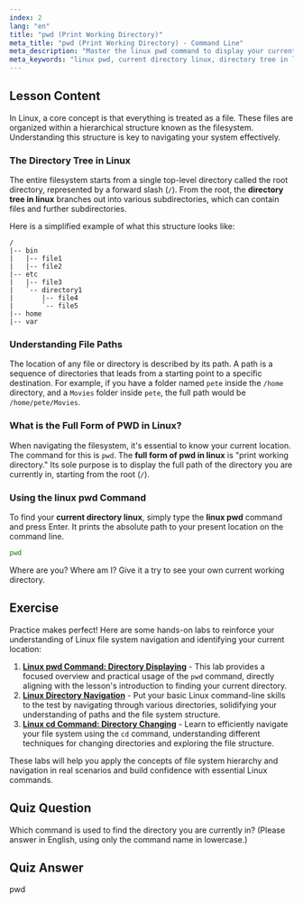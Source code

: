 ```yaml
---
index: 2
lang: "en"
title: "pwd (Print Working Directory)"
meta_title: "pwd (Print Working Directory) - Command Line"
meta_description: "Master the linux pwd command to display your current directory in Linux. This lesson explains the full form of pwd in linux and how to navigate the directory tree in linux."
meta_keywords: "linux pwd, current directory linux, directory tree in linux, full form of pwd in linux, print working directory, linux path, linux navigation, command line basics"
---
```


## Lesson Content

In Linux, a core concept is that everything is treated as a file. These files are organized within a hierarchical structure known as the filesystem. Understanding this structure is key to navigating your system effectively.

### The Directory Tree in Linux

The entire filesystem starts from a single top-level directory called the root directory, represented by a forward slash (`/`). From the root, the **directory tree in linux** branches out into various subdirectories, which can contain files and further subdirectories.

Here is a simplified example of what this structure looks like:

```plaintext
/
|-- bin
|   |-- file1
|   |-- file2
|-- etc
|   |-- file3
|   `-- directory1
|       |-- file4
|       `-- file5
|-- home
|-- var
```

### Understanding File Paths

The location of any file or directory is described by its path. A path is a sequence of directories that leads from a starting point to a specific destination. For example, if you have a folder named `pete` inside the `/home` directory, and a `Movies` folder inside `pete`, the full path would be `/home/pete/Movies`.

### What is the Full Form of PWD in Linux?

When navigating the filesystem, it's essential to know your current location. The command for this is `pwd`. The **full form of pwd in linux** is "print working directory." Its sole purpose is to display the full path of the directory you are currently in, starting from the root (`/`).

### Using the linux pwd Command

To find your **current directory linux**, simply type the **linux pwd** command and press Enter. It prints the absolute path to your present location on the command line.

```bash
pwd
```

Where are you? Where am I? Give it a try to see your own current working directory.

## Exercise

Practice makes perfect! Here are some hands-on labs to reinforce your understanding of Linux file system navigation and identifying your current location:

1.  **[Linux pwd Command: Directory Displaying](https://labex.io/labs/linux-linux-pwd-command-directory-displaying-209734)** - This lab provides a focused overview and practical usage of the `pwd` command, directly aligning with the lesson's introduction to finding your current directory.
2.  **[Linux Directory Navigation](https://labex.io/labs/linux-directory-navigation-387844)** - Put your basic Linux command-line skills to the test by navigating through various directories, solidifying your understanding of paths and the file system structure.
3.  **[Linux cd Command: Directory Changing](https://labex.io/labs/linux-linux-cd-command-directory-changing-209733)** - Learn to efficiently navigate your file system using the `cd` command, understanding different techniques for changing directories and exploring the file structure.

These labs will help you apply the concepts of file system hierarchy and navigation in real scenarios and build confidence with essential Linux commands.

## Quiz Question

Which command is used to find the directory you are currently in? (Please answer in English, using only the command name in lowercase.)

## Quiz Answer

pwd
